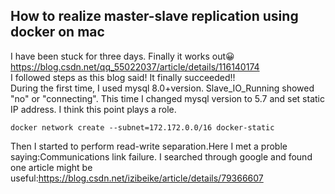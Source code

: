 ## How to realize master-slave replication using docker on mac
I have been stuck for three days. Finally it works out&#x1F600;<br>
https://blog.csdn.net/qq_55022037/article/details/116140174<br>
I followed steps as this blog said! It finally succeeded!!<br>
During the first time, I used mysql 8.0+version. Slave_IO_Running showed "no" or "connecting".
This time I changed mysql version to 5.7 and set static IP address. I think this point plays a role. 
~~~
docker network create --subnet=172.172.0.0/16 docker-static
~~~

Then I started to perform read-write separation.Here I met a proble saying:Communications link failure. I searched through google and found one article might be useful:https://blog.csdn.net/izibeike/article/details/79366607


